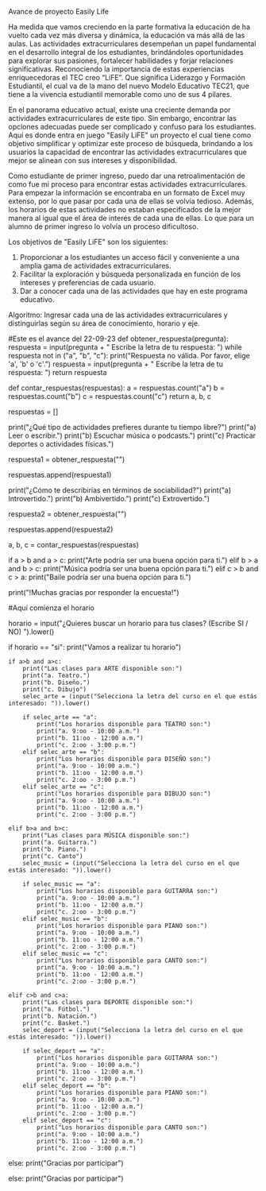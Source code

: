 Avance de proyecto
Easily Life 

Ha medida que vamos creciendo en la parte formativa la educación de ha vuelto cada vez más diversa y dinámica, la educación va más allá de las aulas. Las actividades extracurriculares desempeñan un papel fundamental en el desarrollo integral de los estudiantes, brindándoles oportunidades para explorar sus pasiones, fortalecer habilidades y forjar relaciones significativas. Reconociendo la importancia de estas experiencias enriquecedoras el TEC creo “LiFE”. Que significa Liderazgo y Formación Estudiantil, el cual va de la mano del nuevo Modelo Educativo TEC21, que tiene a la vivencia estudiantil memorable como uno de sus 4 pilares.

En el panorama educativo actual, existe una creciente demanda por actividades extracurriculares de este tipo. Sin embargo, encontrar las opciones adecuadas puede ser complicado y confuso para los estudiantes. Aquí es donde entra en juego "Easily LiFE" un proyecto el cual tiene como objetivo simplificar y optimizar este proceso de búsqueda, brindando a los usuarios la capacidad de encontrar las actividades extracurriculares que mejor se alinean con sus intereses y disponibilidad. 

Como estudiante de primer ingreso, puedo dar una retroalimentación de como fue mi proceso para encontrar estas actividades extracurriculares. Para empezar la información se encontraba en un formato de Excel muy extenso, por lo que pasar por cada una de ellas se volvía tedioso. Además, los horarios de estas actividades no estaban especificados de la mejor manera al igual que el área de interés de cada una de ellas. Lo que para un alumno de primer ingreso lo volvía un proceso dificultoso.

Los objetivos de "Easily LiFE" son los siguientes:
1.	Proporcionar a los estudiantes un acceso fácil y conveniente a una amplia gama de actividades extracurriculares.
2.	Facilitar la exploración y búsqueda personalizada en función de los intereses y preferencias de cada usuario.
3.	Dar a conocer cada una de las actividades que hay en este programa educativo.

Algoritmo: 
Ingresar cada una de las actividades extracurriculares y distinguirlas según su área de conocimiento, horario y eje. 


#Este es el avance del 22-09-23
def obtener_respuesta(pregunta):
    respuesta = input(pregunta + " Escribe la letra de tu respuesta: ")
    while respuesta not in ("a", "b", "c"):
        print("Respuesta no válida. Por favor, elige 'a', 'b' o 'c'.")
        respuesta = input(pregunta + " Escribe la letra de tu respuesta: ")
    return respuesta

def contar_respuestas(respuestas):
    a = respuestas.count("a")
    b = respuestas.count("b")
    c = respuestas.count("c")
    return a, b, c

respuestas = []

print("¿Qué tipo de actividades prefieres durante tu tiempo libre?")
print("a) Leer o escribir.")
print("b) Escuchar música o podcasts.")
print("c) Practicar deportes o actividades físicas.")

respuesta1 = obtener_respuesta("")

respuestas.append(respuesta1)

print("¿Cómo te describirías en términos de sociabilidad?")
print("a) Introvertido.")
print("b) Ambivertido.")
print("c) Extrovertido.")

respuesta2 = obtener_respuesta("")

respuestas.append(respuesta2)

a, b, c = contar_respuestas(respuestas)

if a > b and a > c:
    print("Arte podría ser una buena opción para ti.")
elif b > a and b > c:
    print("Música podría ser una buena opción para ti.")
elif c > b and c > a:
    print("Baile podría ser una buena opción para ti.")

print("!Muchas gracias por responder la encuesta!")



#Aquí comienza el horario 

horario = input("¿Quieres buscar un horario para tus clases? (Escribe SI / NO) ").lower()

if horario == "si":
    print("Vamos a realizar tu horario")

    if a>b and a>c:
        print("Las clases para ARTE disponible son:")
        print("a. Teatro.")
        print("b. Diseño.")
        print("c. Dibujo")
        selec_arte = (input("Selecciona la letra del curso en el que estás interesado: ")).lower()

        if selec_arte == "a":
            print("Los horarios disponible para TEATRO son:")
            print("a. 9:oo - 10:00 a.m.")
            print("b. 11:oo - 12:00 a.m.")
            print("c. 2:oo - 3:00 p.m.")
        elif selec_arte == "b":
            print("Los horarios disponible para DISEÑO son:")
            print("a. 9:oo - 10:00 a.m.")
            print("b. 11:oo - 12:00 a.m.")
            print("c. 2:oo - 3:00 p.m.")
        elif selec_arte == "c":
            print("Los horarios disponible para DIBUJO son:")
            print("a. 9:oo - 10:00 a.m.")
            print("b. 11:oo - 12:00 a.m.")
            print("c. 2:oo - 3:00 p.m.")

    elif b>a and b>c:
        print("Las clases para MÚSICA disponible son:")
        print("a. Guitarra.")
        print("b. Piano.")
        print("c. Canto")
        selec_music = (input("Selecciona la letra del curso en el que estás interesado: ")).lower()

        if selec_music == "a":
            print("Los horarios disponible para GUITARRA son:")
            print("a. 9:oo - 10:00 a.m.")
            print("b. 11:oo - 12:00 a.m.")
            print("c. 2:oo - 3:00 p.m.")
        elif selec_music == "b":
            print("Los horarios disponible para PIANO son:")
            print("a. 9:oo - 10:00 a.m.")
            print("b. 11:oo - 12:00 a.m.")
            print("c. 2:oo - 3:00 p.m.")
        elif selec_music == "c":
            print("Los horarios disponible para CANTO son:")
            print("a. 9:oo - 10:00 a.m.")
            print("b. 11:oo - 12:00 a.m.")
            print("c. 2:oo - 3:00 p.m.")

    elif c>b and c>a:
        print("Las clases para DEPORTE disponible son:")
        print("a. Fútbol.")
        print("b. Natación.")
        print("c. Basket.")
        selec_deport = (input("Selecciona la letra del curso en el que estás interesado: ")).lower()

        if selec_deport == "a":
            print("Los horarios disponible para GUITARRA son:")
            print("a. 9:oo - 10:00 a.m.")
            print("b. 11:oo - 12:00 a.m.")
            print("c. 2:oo - 3:00 p.m.")
        elif selec_deport == "b":
            print("Los horarios disponible para PIANO son:")
            print("a. 9:oo - 10:00 a.m.")
            print("b. 11:oo - 12:00 a.m.")
            print("c. 2:oo - 3:00 p.m.")
        elif selec_deport == "c":
            print("Los horarios disponible para CANTO son:")
            print("a. 9:oo - 10:00 a.m.")
            print("b. 11:oo - 12:00 a.m.")
            print("c. 2:oo - 3:00 p.m.")


else:
    print("Gracias por participar")

else:
    print("Gracias por participar")



